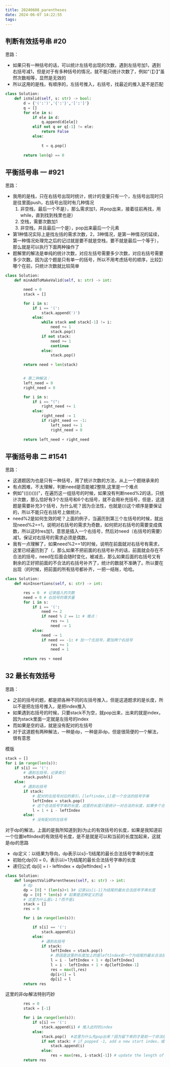 ```yaml
---
title: 20240608_parentheses
date: 2024-06-07 14:22:55
tags:
---
```


## 判断有效括号串 #20

思路：
- 如果只有一种括号的话，可以统计左括号出现的次数，遇到左括号加1，遇到右括号减1，但是对于有多种括号的情况，就不能只统计次数了，例如“（【）】”虽然次数相等，显然是无效的
- 所以这用的是栈，有顺序的，左括号推入，右括号，找最近的推入是不是匹配

```python
class Solution:
    def isValid(self, s: str) -> bool:
        d = {'(':')','{':'}','[':']'}
        q = []
        for ele in s:
            if ele in d:
                q.append(d[ele])
            elif not q or q[-1] != ele:
                return False
            else:
               
                t = q.pop()
                
        return len(q) == 0
```

## 平衡括号串 一 #921

思路：
- 我用的是栈，只在右括号出现时统计，统计的变量只有一个，左括号出现时只是往里面push，右括号出现时有几种情况
    1. 非空栈，最后一个不是），那么需求加1，并pop出来，接着往前再找，用while，直到找到栈里也是）
    2. 空栈，需要次数加1
    3. 非空栈，并且最后一个是），pop出来最后一个元素
- 第1种情况实际上是找左括的需求次数，2，3种情况，是第一种情况的延续，第一种情况处理完之后的记过就是要不就是空栈，要不就是最后一个等于），那么就是可以执行下面两种操作了
- 题解里的解法是单纯的统计次数，对应左括号需要多少次数，对应右括号需要多少次数。因为这个题是只有单一的括号，所以不用考虑括号的顺序，比较】）哪个在前，只统计次数就比较简单

```python
class Solution:
    def minAddToMakeValid(self, s: str) -> int:

        need = 0
        stack = []

        for i in s:
            if i == '(':
                stack.append(')')
            else:
                while stack and stack[-1] != i:
                    need += 1
                    stack.pop()
                if not stack:
                    need += 1
                    continue
                else:
                    stack.pop()
        
        return need + len(stack)


        # 第二种解法：
        left_need = 0
        right_need = 0

        for i in s:
            if i == "(":
                right_need += 1
            else:
                right_need -= 1
                if right_need == -1:
                    left_need += 1
                    right_need = 0
                
        return left_need + right_need
```

## 平衡括号串 二 #1541

思路：
- 这道题因为也是只有一种括号，用了统计次数的方法，从上一个题继承来的
- 有点困难，不太理解，判断need是否能被2整除,这里是一个难点
- 例如"(()))()))"，在遍历这一组括号的时候，如果没有判断need%2的话，只统计次数，那么恰好有3个左括号和6个右括号，就不会用补充括号，但是，这道题是需要补充3个括号，为什么呢？因为合法性，也就是())这个顺序是要保证的，所以不能只在右括号上做统计。
- need%2是如何生效的呢？上面的例子，当遍历到第三个左括号的时候，就出现need%2==1，说明对右括号的需求为奇数，如何把对右括号的需要变成偶数，所以这时res加1，意思是插入一个右括号，然后对need（右括号的需要）减1。保证对右括号的需求必须是偶数。
- 我有一点理解了，如果need%2==1的时候，说明在前面就对右括号有需求，这里已经遍历到了（，那么如果不把前面的右括号补齐的话，前面就会存在不合法的括号，need在后面会随时变化，被减去，那么如果后面的右括号又有剩余的正好把前面的不合法的右括号补齐了，统计的数就不准确了。所以要在出现（的时候，把前面的所有括号都补齐，一把一结账，哈哈。

```python
class Solution:
    def minInsertions(self, s: str) -> int:

        res = 0  # 记录插入的次数
        need = 0 # 右括号的需求量
        for i in s:
            if i == '(':
                need += 2
                if need % 2 == 1: # 难点：
                    res += 1
                    need -= 1
            else:
                need -= 1
                if need == -1: # 加一个左括号，要加两个右括号
                    res += 1
                    need = 1
               
        return res + need
```

## 32 最长有效括号

思路：
- 之前的括号的题，都是把各种不同的左括号推入，但是这道题求的是长度，所以不是把左括号推入，是把index推入
- 如果遇到右括号的时候，只要stack不为空，就pop出来，出来的就是index，因为stack里面一定就是左括号的index
- 而如果是空的话，就是没有配对的左括号
- 对于这道题有两种解法，一种是dp，一种是非dp，但是很简便的一个解法，很有意思

模版
```python
stack = []
for i in range(len(s)):
    if s[i] == '(':
        # 遇到左括号，记录索引
        stack.push(i)
    else:
        # 遇到右括号
        if stack:
            # 配对的左括号对应的索引，[leftindex,i]是一个合法的括号字串
            leftIndex = stack.pop()
            # 这个合法括号字串的长度，这里的长度只是统计一对合法的长度，如果多个合法括号字串连在一起，会形成一个更长的合法括号字串，但是这里是没办法统计的
            l = 1 + i - leftIndex
        else:
            # 没有配对的左括号

```

对于dp的解法，上面的是我所知道到到i为止的有效括号的长度，如果是我知道前一个位置leftIndex的有效括号长度，是不是就是可以和当前的长度加起来，这就是dp的思路
- dp定义：以结果为导向，dp表示以s[i-1]结尾的最长合法括号字串的长度
- 初始化dp[0] = 0，表示以i=1为结尾的最长合法括号字串的长度
- 递归公式 dp[i] = i - leftIndex + dp[leftIndex] + 1

```python
class Solution:
    def longestValidParentheses(self, s: str) -> int:
        # dp
        dp = [0] * (len(s)+1 )# 记录以s[i-1]为结尾的最长合法括号字串长度
        dp = [0] * len(s) # 如果是这种定义的话
        # 这里为什么是i-1？而不是i
        stack = []
        res = 0

        for i in range(len(s)):

            if s[i] == '(':
                stack.append(i)
            else:
                # 遇到右括号
                if stack:
                    leftIndex = stack.pop()
                    # 原因是这里的长度加上的是leftIndex前一个为结尾的最长合法括号字串的长度，
                    l = i - leftIndex + 1 + dp[leftIndex]
                    l = i - leftIndex + 1 + dp[leftIndex-1]
                    res = max(l,res)
                    dp[i+1] = l
                    dp[i] = l
        return res
```

这里的非dp解法特别巧妙

```python
        res = 0
        stack = [-1]

        for i in range(len(s)):
            if s[i] == '(':
                stack.append(i) # 推入此时的index
            else:
                stack.pop()  #这里为什么先pop出来？因为留下来的才是前一个非法括号的index，为了pop合理，stack初始化的时候就是里面加一个-1
                if not stack: # if popped -1, add a new start index，或者【】也是属于这里的
                    stack.append(i)
                else:
                    res = max(res, i-stack[-1]) # update the length of the valid substring
        return res
```

